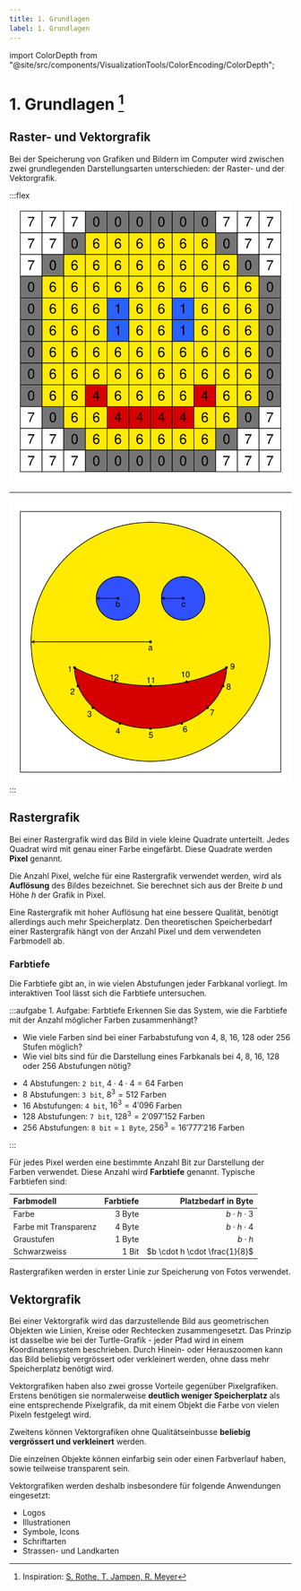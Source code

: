 ```yaml
---
title: 1. Grundlagen
label: 1. Grundlagen
---
```


import ColorDepth from "@site/src/components/VisualizationTools/ColorEncoding/ColorDepth";


# 1. Grundlagen [^1]

## Raster- und Vektorgrafik

Bei der Speicherung von Grafiken und Bildern im Computer wird zwischen zwei grundlegenden Darstellungsarten unterschieden: der Raster- und der Vektorgrafik.

:::flex
![Smiley als Rastergrafik](images/01-smiley-raster.svg)
***
![Smiley als Vektorgrafik](images/01-smiley-vektor.svg)
:::

## Rastergrafik

Bei einer Rastergrafik wird das Bild in viele kleine Quadrate unterteilt. Jedes Quadrat wird mit genau einer Farbe eingefärbt. Diese Quadrate werden **Pixel** genannt.

Die Anzahl Pixel, welche für eine Rastergrafik verwendet werden, wird als **Auflösung** des Bildes bezeichnet. Sie berechnet sich aus der Breite $b$ und Höhe $h$ der Grafik in Pixel.

Eine Rastergrafik mit hoher Auflösung hat eine bessere Qualität, benötigt allerdings auch mehr Speicherplatz. Den theoretischen Speicherbedarf einer Rastergrafik hängt von der Anzahl Pixel und dem verwendeten Farbmodell ab.

### Farbtiefe

Die Farbtiefe gibt an, in wie vielen Abstufungen jeder Farbkanal vorliegt. Im interaktiven Tool lässt sich die Farbtiefe untersuchen.

<ColorDepth />

:::aufgabe 1. Aufgabe: Farbtiefe
Erkennen Sie das System, wie die Farbtiefe mit der Anzahl möglicher Farben zusammenhängt?
- Wie viele Farben sind bei einer Farbabstufung von 4, 8, 16, 128 oder 256 Stufen möglich?
- Wie viel bits sind für die Darstellung eines Farbkanals bei 4, 8, 16, 128 oder 256 Abstufungen nötig?

<Answer type="text" webKey="b12401c0-677d-4f31-be14-1a4ca2141ca8" />
<Solution webKey="afafbe0a-8c67-43cc-9281-db6048bcaaca">

- 4 Abstufungen: `2 bit`, $4 \cdot 4 \cdot 4=64$ Farben
- 8 Abstufungen: `3 bit`, $8^3=512$ Farben
- 16 Abstufungen: `4 bit`, $16^3=4'096$ Farben
- 128 Abstufungen: `7 bit`, $128^3=2'097'152$ Farben
- 256 Abstufungen: `8 bit` = `1 Byte`, $256^3=16'777'216$ Farben

</Solution>
:::

Für jedes Pixel werden eine bestimmte Anzahl Bit zur Darstellung der Farben verwendet. Diese Anzahl wird **Farbtiefe** genannt. Typische Farbtiefen sind:

| Farbmodell            | Farbtiefe |           Platzbedarf in Byte |
| :-------------------- | --------: | ----------------------------: |
| Farbe                 |    3 Byte |           $b \cdot h \cdot 3$ |
| Farbe mit Transparenz |    4 Byte |           $b \cdot h \cdot 4$ |
| Graustufen            |    1 Byte |                   $b \cdot h$ |
| Schwarzweiss          |     1 Bit | $b \cdot h \cdot \frac{1}{8}$ |

Rastergrafiken werden in erster Linie zur Speicherung von Fotos verwendet.

## Vektorgrafik

Bei einer Vektorgrafik wird das darzustellende Bild aus geometrischen Objekten wie Linien, Kreise oder Rechtecken zusammengesetzt. Das Prinzip ist dasselbe wie bei der Turtle-Grafik - jeder Pfad wird in einem Koordinatensystem beschrieben. Durch Hinein- oder Herauszoomen kann das Bild beliebig vergrössert oder verkleinert werden, ohne dass mehr Speicherplatz benötigt wird. 

Vektorgrafiken haben also zwei grosse Vorteile gegenüber Pixelgrafiken. Erstens benötigen sie normalerweise **deutlich weniger Speicherplatz** als eine entsprechende Pixelgrafik, da mit einem Objekt die Farbe von vielen Pixeln festgelegt wird.

Zweitens können Vektorgrafiken ohne Qualitätseinbusse **beliebig vergrössert und verkleinert** werden.

Die einzelnen Objekte können einfarbig sein oder einen Farbverlauf haben, sowie teilweise transparent sein.

Vektorgrafiken werden deshalb insbesondere für folgende Anwendungen eingesetzt:

- Logos
- Illustrationen
- Symbole, Icons
- Schriftarten
- Strassen- und Landkarten

[^1]: Inspiration: [S. Rothe, T. Jampen, R. Meyer](https://informatik.mygymer.ch/base/?b=code&p=943166)